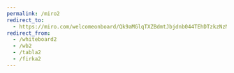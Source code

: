 ```yaml
---
permalink: /miro2
redirect_to:
  - https://miro.com/welcomeonboard/Qk9aMGlqTXZBdmtJbjdnb044TEhDTzkzNzM0MEQrdjZOT1l3ZDdWRWxWQjJ3N1dISUkrT0M0MmErMys1aUxhQ2Q3V2hVNDU1WjBCMzhUampUNmN1NEZ0Zlp3WGpZRTVXQXdMWk1JRFN4R0ZmcXZRdFFKOUZDaW5EaGEwZ3hkYVF3VHhHVHd5UWtSM1BidUtUYmxycDRnPT0hdjE=?share_link_id=483825430715
redirect_from:
  - /whiteboard2
  - /wb2
  - /tabla2
  - /firka2
---
```

